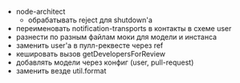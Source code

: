 * node-architect
  * обрабатывать reject для shutdown'a
* переименовать notification-transports в контакты в схеме user
* разнести по разным файлам моки для модели и инстанса
* заменить user'a в пулл-реквесте через ref
* кешировать вызов getDevelopersForReview
* добавлять модели через конфиг (user, pull-request)
* заменить везде util.format

